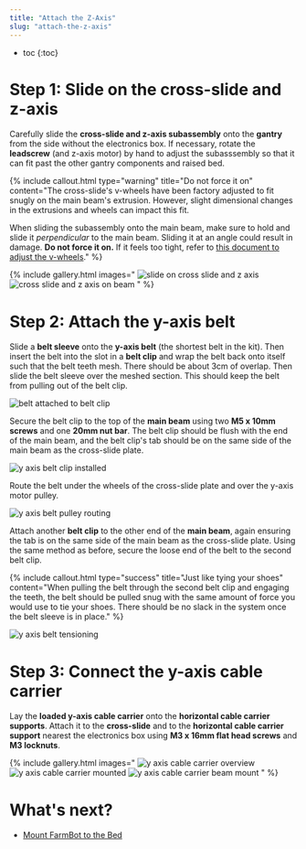 ```yaml
---
title: "Attach the Z-Axis"
slug: "attach-the-z-axis"
---
```


* toc
{:toc}

# Step 1: Slide on the cross-slide and z-axis

Carefully slide the **cross-slide and z-axis subassembly** onto the **gantry** from the side without the electronics box. If necessary, rotate the **leadscrew** (and z-axis motor) by hand to adjust the subasssembly so that it can fit past the other gantry components and raised bed.

{%
include callout.html
type="warning"
title="Do not force it on"
content="The cross-slide's v-wheels have been factory adjusted to fit snugly on the main beam's extrusion. However, slight dimensional changes in the extrusions and wheels can impact this fit.

When sliding the subassembly onto the main beam, make sure to hold and slide it _perpendicular_ to the main beam. Sliding it at an angle could result in damage. **Do not force it on.** If it feels too tight, refer to [this document to adjust the v-wheels](../extras/eccentric-spacer-adjustment.md)."
%}

{% include gallery.html images="
![slide on cross slide and z axis](_images/slide_on_cross_slide_and_z_axis.png)
![cross slide and z axis on beam](_images/cross_slide_and_z_axis_on_beam.png)
" %}

# Step 2: Attach the y-axis belt

Slide a **belt sleeve** onto the **y-axis belt** (the shortest belt in the kit). Then insert the belt into the slot in a **belt clip** and wrap the belt back onto itself such that the belt teeth mesh. There should be about 3cm of overlap. Then slide the belt sleeve over the meshed section. This should keep the belt from pulling out of the belt clip.

![belt attached to belt clip](_images/belt_attached_to_belt_clip.png)

Secure the belt clip to the top of the **main beam** using two **M5 x 10mm screws** and one **20mm nut bar**. The belt clip should be flush with the end of the main beam, and the belt clip's tab should be on the same side of the main beam as the cross-slide plate.

![y axis belt clip installed](_images/y_axis_belt_clip_installed.png)

Route the belt under the wheels of the cross-slide plate and over the y-axis motor pulley.

![y axis belt pulley routing](_images/y_axis_belt_pulley_routing.png)

Attach another **belt clip** to the other end of the **main beam**, again ensuring the tab is on the same side of the main beam as the cross-slide plate. Using the same method as before, secure the loose end of the belt to the second belt clip.

{%
include callout.html
type="success"
title="Just like tying your shoes"
content="When pulling the belt through the second belt clip and engaging the teeth, the belt should be pulled snug with the same amount of force you would use to tie your shoes. There should be no slack in the system once the belt sleeve is in place."
%}

![y axis belt tensioning](_images/y_axis_belt_tensioning.png)

# Step 3: Connect the y-axis cable carrier

Lay the **loaded y-axis cable carrier** onto the **horizontal cable carrier supports**. Attach it to the **cross-slide** and to the **horizontal cable carrier support** nearest the electronics box using **M3 x 16mm flat head screws** and **M3 locknuts**.

{% include gallery.html images="
![y axis cable carrier overview](_images/y_axis_cable_carrier_overview.png)
![y axis cable carrier mounted](_images/y_axis_cable_carrier_mounted.png)
![y axis cable carrier beam mount](_images/y_axis_cable_carrier_beam_mount.png)
" %}

# What's next?

 * [Mount FarmBot to the Bed](mount-farmbot-to-the-bed.md)
